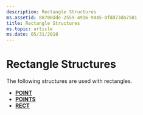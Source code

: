 ```yaml
---
description: Rectangle Structures
ms.assetid: 88700dde-2559-4916-9445-0fdd73da7501
title: Rectangle Structures
ms.topic: article
ms.date: 05/31/2018
---
```


# Rectangle Structures

The following structures are used with rectangles.

-   [**POINT**](/previous-versions//dd162805(v=vs.85))
-   [**POINTS**](/previous-versions//dd162808(v=vs.85))
-   [**RECT**](/previous-versions//dd162897(v=vs.85))

 

 
